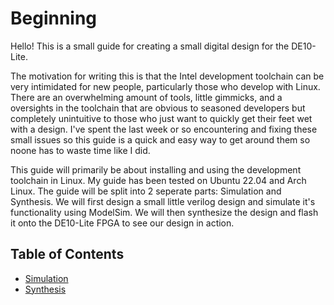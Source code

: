 # Beginning

Hello! This is a small guide for creating a small digital design for the DE10-Lite.

The motivation for writing this is that the Intel development toolchain can be very intimidated for new people, particularly those who develop with Linux.
There are an overwhelming amount of tools, little gimmicks, and a oversights in the toolchain that are obvious to seasoned developers but completely unintuitive to those who just want to quickly get their feet wet with a design.
I've spent the last week or so encountering and fixing these small issues so this guide is a quick and easy way to get around them so noone has to waste time like I did.

This guide will primarily be about installing and using the development toolchain in Linux.
My guide has been tested on Ubuntu 22.04 and Arch Linux.
The guide will be split into 2 seperate parts: Simulation and Synthesis.
We will first design a small little verilog design and simulate it's functionality using ModelSim.
We will then synthesize the design and flash it onto the DE10-Lite FPGA to see our design in action.

## Table of Contents
- [Simulation](./1_simulation.md)
- [Synthesis](./2_synthesis.md)